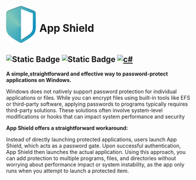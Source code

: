 <div style="display: inline-flex; align-items: center;">
  <img src="/Assets/logo.png" alt="App Shield Logo" width="80">
  <h1 style="margin-left: 10px;">App Shield</h1>
</div>

![Static Badge](https://img.shields.io/badge/windows-10%2F11-blue?color=cyan)
![Static Badge](https://img.shields.io/badge/PORTABLE-orange?style=flat&color=21af90)
<a href='https://github.com/shivamkapasia0' target="_blank"><img alt='c#' src='https://img.shields.io/badge/-100000?style=flat&logo=c#&logoColor=1AD6F7&labelColor=F4F4F4&color=27B30F'/></a>
<a href='https://github.com/shivamkapasia0' target="_blank"><img alt='' src='https://img.shields.io/badge/Source-available_-100000?style=plastic&logo=&logoColor=1AD6F7&labelColor=383838&color=D33A0F'/></a>
---
**A simple,straightforward and effective way to password-protect applications on Windows.**

Windows does not natively support password protection for individual applications or files. While you can encrypt files using built-in tools like EFS or third-party software, applying passwords to programs typically requires third-party solutions. These solutions often involve system-level modifications or hooks that can impact system performance and security

**App Shield offers a straightforward workaround:**

Instead of directly launching protected applications, users launch App Shield, which acts as a password gate. Upon successful authentication, App Shield then launches the actual application. Using this approach, you can add protection to multiple programs, files, and directories without worrying about performance impact or system instability, as the app only runs when you attempt to launch a protected item.

